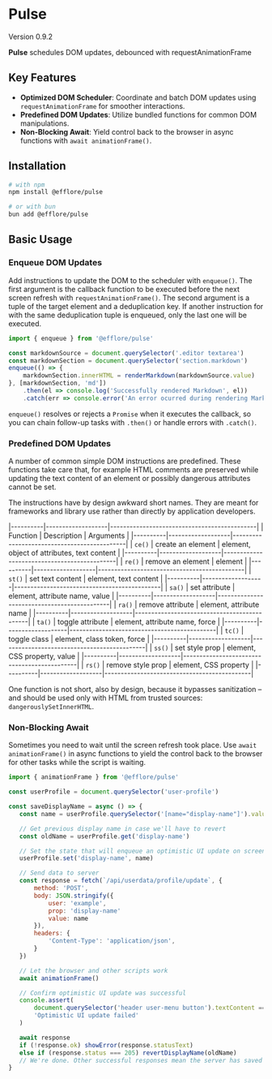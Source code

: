 # Pulse

Version 0.9.2

**Pulse** schedules DOM updates, debounced with requestAnimationFrame

## Key Features

* **Optimized DOM Scheduler**: Coordinate and batch DOM updates using `requestAnimationFrame` for smoother interactions.
* **Predefined DOM Updates**: Utilize bundled functions for common DOM manipulations.
* **Non-Blocking Await**: Yield control back to the browser in async functions with `await animationFrame()`.

## Installation

```bash
# with npm
npm install @efflore/pulse

# or with bun
bun add @efflore/pulse
```

## Basic Usage

### Enqueue DOM Updates

Add instructions to update the DOM to the scheduler with `enqueue()`. The first argument is the callback function to be executed before the next screen refresh with `requestAnimationFrame()`. The second argument is a tuple of the target element and a deduplication key. If another instruction for with the same deduplication tuple is enqueued, only the last one will be executed.

```js
import { enqueue } from '@efflore/pulse'

const markdownSource = document.querySelector('.editor textarea')
const markdownSection = document.querySelector('section.markdown')
enqueue(() => {
	markdownSection.innerHTML = renderMarkdown(markdownSource.value)
}, [markdownSection, 'md'])
	.then(el => console.log('Successfully rendered Markdown', el))
	.catch(err => console.error('An error ocurred during rendering Markdown:', err))
```

`enqueue()` resolves or rejects a `Promise` when it executes the callback, so you can chain follow-up tasks with `.then()` or handle errors with `.catch()`.

### Predefined DOM Updates

A number of common simple DOM instructions are predefined. These functions take care that, for example HTML comments are preserved while updating the text content of an element or possibly dangerous attributes cannot be set.

The instructions have by design awkward short names. They are meant for frameworks and library use rather than directly by application developers.

|----------|-------------------|---------------------------------------------|
| Function | Description       | Arguments                                   |
|----------|-------------------|---------------------------------------------|
| `ce()`   | create an element | element, object of attributes, text content |
|----------|-------------------|---------------------------------------------|
| `re()`   | remove an element | element                                     |
|----------|-------------------|---------------------------------------------|
| `st()`   | set text content  | element, text content                       |
|----------|-------------------|---------------------------------------------|
| `sa()`   | set attribute     | element, attribute name, value              |
|----------|-------------------|---------------------------------------------|
| `ra()`   | remove attribute  | element, attribute name                     |
|----------|-------------------|---------------------------------------------|
| `ta()`   | toggle attribute  | element, attribute name, force              |
|----------|-------------------|---------------------------------------------|
| `tc()`   | toggle class      | element, class token, force                 |
|----------|-------------------|---------------------------------------------|
| `ss()`   | set style prop    | element, CSS property, value                |
|----------|-------------------|---------------------------------------------|
| `rs()`   | remove style prop | element, CSS property                       |
|----------|-------------------|---------------------------------------------|

 One function is not short, also by design, because it bypasses sanitization – and should be used only with HTML from trusted sources: `dangerouslySetInnerHTML`.

 ### Non-Blocking Await

 Sometimes you need to wait until the screen refresh took place. Use `await animationFrame()` in async functions to yield the control back to the browser for other tasks while the script is waiting.

 ```js
 import { animationFrame } from '@efflore/pulse'

 const userProfile = document.querySelector('user-profile')

const saveDisplayName = async () => {
	const name = userProfile.querySelector('[name="display-name"]').value

	// Get previous display name in case we'll have to revert
	const oldName = userProfile.get('display-name')

	// Set the state that will enqueue an optimistic UI update on screen refresh
	userProfile.set('display-name', name)

	// Send data to server
	const response = fetch(`/api/userdata/profile/update`, {
		method: 'POST',
		body: JSON.stringify({
			user: 'example',
			prop: 'display-name'
			value: name
		}),
		headers: {
			'Content-Type': 'application/json',
		}
	})

    // Let the browser and other scripts work
	await animationFrame()

	// Confirm optimistic UI update was successful
	console.assert(
		document.querySelector('header user-menu button').textContent === name,
		'Optimistic UI update failed'
	)

	await response
	if (!response.ok) showError(response.statusText)
	else if (response.status === 205) revertDisplayName(oldName)
	// We're done. Other successful responses mean the server has saved the new display name that's already on screen
}
 ```